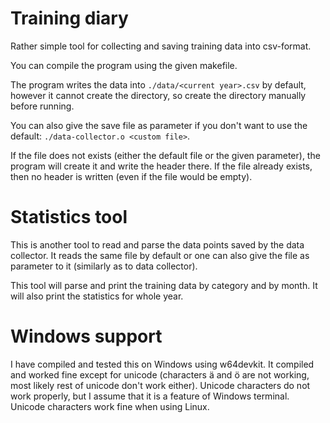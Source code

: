 # Training diary

Rather simple tool for collecting and saving training data into csv-format.

You can compile the program using the given makefile.

The program writes the data into `./data/<current year>.csv` by default, however
it cannot create the directory, so create the directory manually before running.

You can also give the save file as parameter if you don't want to use the
default: `./data-collector.o <custom file>`.

If the file does not exists (either the default file or the given parameter),
the program will create it and write the header there. If the file already
exists, then no header is written (even if the file would be empty).

# Statistics tool

This is another tool to read and parse the data points saved by the data
collector. It reads the same file by default or one can also give the file as
parameter to it (similarly as to data collector).

This tool will parse and print the training data by category and by month. It
will also print the statistics for whole year.

# Windows support

I have compiled and tested this on Windows using w64devkit. It compiled and
worked fine except for unicode (characters ä and ö are not working, most likely
rest of unicode don't work either). Unicode characters do not work properly, but
I assume that it is a feature of Windows terminal. Unicode characters work fine
when using Linux.
